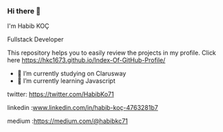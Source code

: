 ### Hi there 👋
I'm Habib KOÇ

Fullstack Developer

This repository helps you to easily review the projects in my profile. 
Click here https://hkc1673.github.io/Index-Of-GitHub-Profile/

- 🔭 I’m currently studying on Clarusway
- 🌱 I’m currently learning Javascript

twitter: https://twitter.com/HabibKo71

linkedin :www.linkedin.com/in/habib-koç-4763281b7

medium :https://medium.com/@habibkc71

<!--
**Hkc1673/Hkc1673** is a ✨ _special_ ✨ repository because its `README.md` (this file) appears on your GitHub profile.

Here are some ideas to get you started:

- 🔭 I’m currently working on ...
- 🌱 I’m currently learning ...
- 👯 I’m looking to collaborate on ...
- 🤔 I’m looking for help with ...
- 💬 Ask me about ...
- 📫 How to reach me: ...
- 😄 Pronouns: ...
- ⚡ Fun fact: ...
-->
